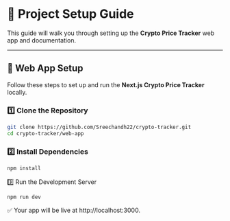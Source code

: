 # 🚀 Project Setup Guide

This guide will walk you through setting up the **Crypto Price Tracker** web app and documentation.

---

## **🔹 Web App Setup**
Follow these steps to set up and run the **Next.js Crypto Price Tracker** locally.

### **1️⃣ Clone the Repository**
```sh
git clone https://github.com/Sreechandh22/crypto-tracker.git
cd crypto-tracker/web-app
```
### 2️⃣ Install Dependencies
```sh
npm install
``` 

3️⃣ Run the Development Server
```sh
npm run dev
```

✅ Your app will be live at http://localhost:3000.


